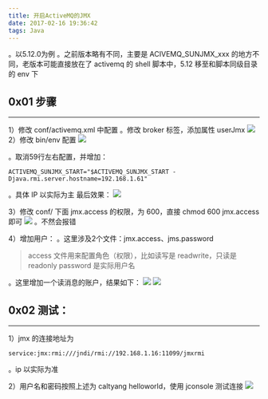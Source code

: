 ```yaml
---
title: 开启ActiveMQ的JMX
date: 2017-02-16 19:36:42
tags: Java
---
```


。以5.12.0为例
。之前版本略有不同，主要是 ACIVEMQ_SUNJMX_xxx 的地方不同，老版本可能直接放在了 activemq 的 shell 脚本中，5.12 移至和脚本同级目录的 env 下
<!--more-->

## 0x01 步骤
***
1）修改 conf/activemq.xml 中配置
。修改 broker 标签，添加属性 userJmx
![](http://slblogimg.oss-cn-beijing.aliyuncs.com/images/20160216/1.png)
2）修改 bin/env 配置
![](http://slblogimg.oss-cn-beijing.aliyuncs.com/images/20160216/2.png)

。取消59行左右配置，并增加：
```
ACTIVEMQ_SUNJMX_START="$ACTIVEMQ_SUNJMX_START -Djava.rmi.server.hostname=192.168.1.61"
```
。具体 IP 以实际为主
最后效果：
![](http://slblogimg.oss-cn-beijing.aliyuncs.com/images/20160216/3.png)

3）修改 conf/ 下面 jmx.access 的权限，为 600，直接 chmod 600 jmx.access 即可
![](http://slblogimg.oss-cn-beijing.aliyuncs.com/images/20160216/4.png)
。不然会报错

4）增加用户：
。这里涉及2个文件：jmx.access、jms.password
> access 文件用来配置角色（权限），比如读写是 readwrite，只读是 readonly
> password 是实际用户名

。这里增加一个读消息的账户，结果如下：
![](http://slblogimg.oss-cn-beijing.aliyuncs.com/images/20160216/jmxaccess.png)
![](http://slblogimg.oss-cn-beijing.aliyuncs.com/images/20160216/jmxpassword.png)

## 0x02 测试：
***
1）jmx 的连接地址为
```
service:jmx:rmi:///jndi/rmi://192.168.1.16:11099/jmxrmi
```
。ip 以实际为准

2）用户名和密码按照上述为 caltyang helloworld，使用 jconsole 测试连接
![](http://slblogimg.oss-cn-beijing.aliyuncs.com/images/20160216/7.png)
